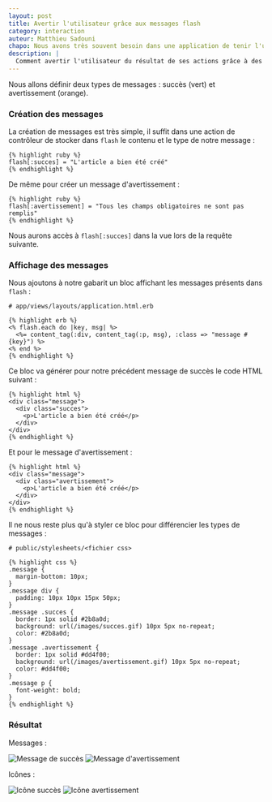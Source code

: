 ```yaml
---
layout: post
title: Avertir l'utilisateur grâce aux messages flash
category: interaction
auteur: Matthieu Sadouni
chapo: Nous avons très souvent besoin dans une application de tenir l'utilisateur informé sur le résultat de ses actions. Cela peut être pour l'informer que son compte a bien été créé, qu'il y a une erreur de saisie dans un formulaire, etc. Il faut pouvoir créer ces messages dans les contrôleurs, puis les afficher sur la page suivante dans une boîte de couleur correspondant au type de message.
description: |
  Comment avertir l'utilisateur du résultat de ses actions grâce à des messages d'information.
---
```


Nous allons définir deux types de messages : succès (vert) et avertissement (orange).

### Création des messages

La création de messages est très simple, il suffit dans une action de contrôleur de stocker dans `flash` le contenu et le type de notre message :

    {% highlight ruby %}
    flash[:succes] = "L'article a bien été créé"
    {% endhighlight %}

De même pour créer un message d'avertissement :

    {% highlight ruby %}
    flash[:avertissement] = "Tous les champs obligatoires ne sont pas remplis"
    {% endhighlight %}

Nous aurons accès à `flash[:succes]` dans la vue lors de la requête suivante.

### Affichage des messages

Nous ajoutons à notre gabarit un bloc affichant les messages présents dans `flash` :

    # app/views/layouts/application.html.erb

    {% highlight erb %}
    <% flash.each do |key, msg| %>
      <%= content_tag(:div, content_tag(:p, msg), :class => "message #{key}") %>
    <% end %>
    {% endhighlight %}

Ce bloc va générer pour notre précédent message de succès le code HTML suivant :

    {% highlight html %}
    <div class="message">
      <div class="succes">
        <p>L'article a bien été créé</p>
      </div>
    </div>
    {% endhighlight %}

Et pour le message d'avertissement :

    {% highlight html %}
    <div class="message">
      <div class="avertissement">
        <p>L'article a bien été créé</p>
      </div>
    </div>
    {% endhighlight %}

Il ne nous reste plus qu'à styler ce bloc pour différencier les types de messages :

    # public/stylesheets/<fichier css>

    {% highlight css %}
    .message {
      margin-bottom: 10px;
    }
    .message div {
      padding: 10px 10px 15px 50px;
    }
    .message .succes {
      border: 1px solid #2b8a0d;
      background: url(/images/succes.gif) 10px 5px no-repeat;
      color: #2b8a0d;
    }
    .message .avertissement {
      border: 1px solid #dd4f00;
      background: url(/images/avertissement.gif) 10px 5px no-repeat;
      color: #dd4f00;
    }
    .message p {
      font-weight: bold;
    }
    {% endhighlight %}

### Résultat

Messages :

![Message de succès](http://img.skitch.com/20091029-86ber765rjpm53d3nwgyym7c7g.jpg)
![Message d'avertissement](http://img.skitch.com/20091029-b4r1x7iepyhuw5kwc4h1jiys68.jpg)

Icônes :

![Icône succès](http://img.skitch.com/20091029-gkbn8pwa8367fn8rjrhbbfqjr1.jpg)
![Icône avertissement](http://img.skitch.com/20091029-pun2heucqdj8duu7i4yxxkek49.jpg)

[famfamfam]: http://www.famfamfam.com/lab/icons/silk/